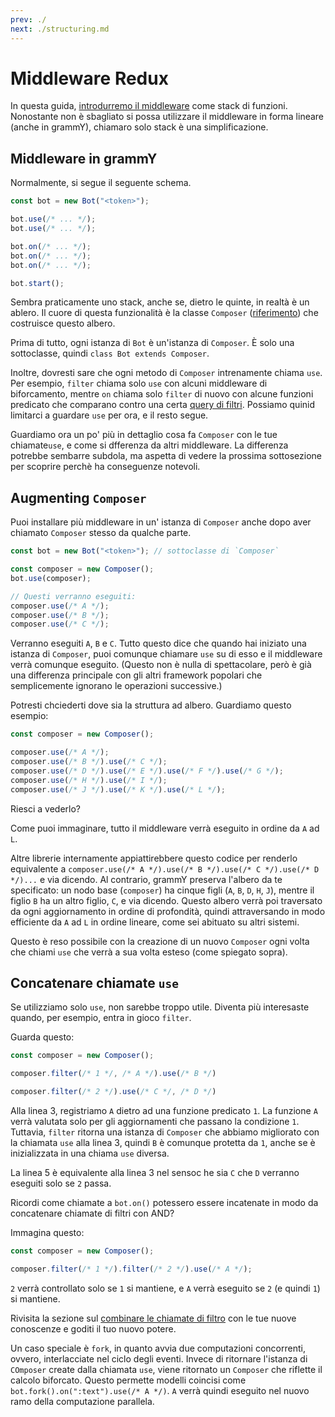 ```yaml
---
prev: ./
next: ./structuring.md
---
```


# Middleware Redux

In questa guida, [introdurremo il middleware](../guide/middleware.md) come stack di funzioni.
Nonostante non è sbagliato si possa utilizzare il middleware in forma lineare (anche in grammY), chiamaro solo stack è una simplificazione.

## Middleware in grammY

Normalmente, si segue il seguente schema.

```ts
const bot = new Bot("<token>");

bot.use(/* ... */);
bot.use(/* ... */);

bot.on(/* ... */);
bot.on(/* ... */);
bot.on(/* ... */);

bot.start();
```

Sembra praticamente uno stack, anche se, dietro le quinte, in realtà è un ablero.
Il cuore di questa funzionalità è la classe `Composer` ([riferimento](https://deno.land/x/grammy/mod.ts?s=Composer)) che costruisce questo albero.

Prima di tutto, ogni istanza di `Bot` è un'istanza di `Composer`.
È solo una sottoclasse, quindi `class Bot extends Composer`.

Inoltre, dovresti sare che ogni metodo di `Composer` intrenamente chiama `use`.
Per esempio, `filter` chiama solo `use` con alcuni middleware di biforcamento, mentre `on` chiama solo `filter` di nuovo con alcune funzioni predicato che comparano contro una certa  [query di filtri](../guide/filter-queries.md).
Possiamo quinid limitarci a guardare `use` per ora, e il resto segue.

Guardiamo ora un po' più in dettaglio cosa fa `Composer` con le tue chiamate`use`, e come si dfferenza da altri middleware.
La differenza potrebbe sembarre subdola, ma aspetta di vedere la prossima sottosezione per scoprire perchè ha conseguenze notevoli.

## Augmenting `Composer`

Puoi installare più middleware in un' istanza di `Composer` anche dopo aver chiamato `Composer` stesso da qualche parte.

```ts
const bot = new Bot("<token>"); // sottoclasse di `Composer`

const composer = new Composer();
bot.use(composer);

// Questi verranno eseguiti:
composer.use(/* A */);
composer.use(/* B */);
composer.use(/* C */);
```

Verranno eseguiti `A`, `B` e `C`.
Tutto questo dice che quando hai iniziato una istanza di `Composer`, puoi comunque chiamare `use` su di esso e il middleware verrà comunque eseguito.
(Questo non è nulla di spettacolare, però è già una differenza principale con gli altri framework popolari che semplicemente ignorano le operazioni successive.)

Potresti chciederti dove sia la struttura ad albero.
Guardiamo questo esempio:

```ts
const composer = new Composer();

composer.use(/* A */);
composer.use(/* B */).use(/* C */);
composer.use(/* D */).use(/* E */).use(/* F */).use(/* G */);
composer.use(/* H */).use(/* I */);
composer.use(/* J */).use(/* K */).use(/* L */);
```

Riesci a vederlo?

Come puoi immaginare, tutto il middleware verrà eseguito in ordine da `A` ad `L`.

Altre librerie internamente appiattirebbere questo codice per renderlo equivalente a `composer.use(/* A */).use(/* B */).use(/* C */).use(/* D */)...` e via dicendo.
Al contrario, grammY preserva l'albero da te specificato: un nodo base (`composer`) ha cinque figli (`A`, `B`, `D`, `H`, `J`), mentre il figlio `B` ha un altro figlio, `C`, e via dicendo.
Questo albero verrà poi traversato da ogni aggiornamento in ordine di profondità, quindi attraversando in modo efficiente da `A` ad `L` in ordine lineare, come sei abituato su altri sistemi.

Questo è reso possibile con la creazione di un nuovo `Composer` ogni volta che chiami `use` che verrà a sua volta esteso (come spiegato sopra).

## Concatenare chiamate `use`

Se utilizziamo solo `use`, non sarebbe troppo utile.
Diventa più interesaste quando, per esempio, entra in gioco `filter`.

Guarda questo:

```ts
const composer = new Composer();

composer.filter(/* 1 */, /* A */).use(/* B */)

composer.filter(/* 2 */).use(/* C */, /* D */)
```

Alla linea 3, registriamo `A` dietro ad una funzione predicato `1`.
La funzione `A` verrà valutata solo per gli aggiornamenti che passano la condizione `1`.
Tuttavia, `filter` ritorna una istanza di `Composer` che abbiamo migliorato con la chiamata `use` alla linea 3, quindi `B` è comunque protetta da `1`, anche se è inizializzata in una chiama `use` diversa.

La linea 5 è equivalente alla linea 3 nel sensoc he sia `C` che `D` verranno eseguiti solo se `2` passa.

Ricordi come chiamate a `bot.on()` potessero essere incatenate in modo da concatenare chiamate di filtri con AND?

Immagina questo:

```ts
const composer = new Composer();

composer.filter(/* 1 */).filter(/* 2 */).use(/* A */);
```

`2` verrà controllato solo se `1` si mantiene, e `A` verrà eseguito se `2` (e quindi `1`) si mantiene.

Rivisita la sezione sul [combinare le chiamate di filtro](../guide/filter-queries.md#combinazione-di-varie-chiavi) con le tue nuove conoscenze e goditi il tuo nuovo potere.

Un caso speciale è `fork`, in quanto avvia due computazioni concorrenti, ovvero, interlacciate nel ciclo degli eventi.
Invece di ritornare l'istanza di `COmposer` create dalla chiamata `use`, viene ritornato un `Composer` che riflette il calcolo biforcato.
Questo permette modelli coincisi come `bot.fork().on(":text").use(/* A */)`.
`A` verrà quindi eseguito nel nuovo ramo della computazione parallela.